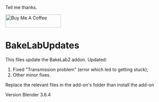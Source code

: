 Tell me thanks.
<p><a href="https://www.buymeacoffee.com/gh0stck29u"><img src="https://camo.githubusercontent.com/3ba8042b343d12b84b85d2e6563376af4150f9cd09e72428349c1656083c8b5a/68747470733a2f2f63646e2e6275796d6561636f666665652e636f6d2f627574746f6e732f64656661756c742d6f72616e67652e706e67" alt="Buy Me A Coffee" height="41" width="174" data-canonical-src="https://cdn.buymeacoffee.com/buttons/default-orange.png" style="max-width: 100%;"></a></p>

# BakeLabUpdates
This files update the BakeLab2 addon.
Updated: 
  1. Fixed "Transmission problem" (error which led to getting stuck);
  2. Other minor fixes.

Replace the relevant files in the add-on's folder than install the add-on

Version Blender 3.6.4
